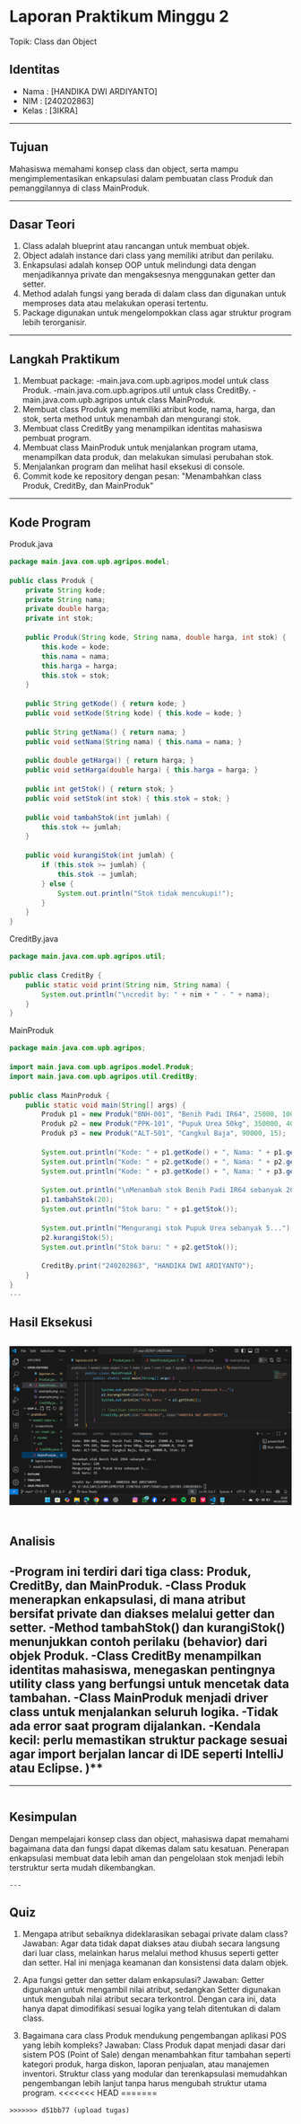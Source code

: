 # Laporan Praktikum Minggu 2
Topik: Class dan Object

## Identitas
- Nama  : [HANDIKA DWI ARDIYANTO]
- NIM   : [240202863]
- Kelas : [3IKRA]

---

## Tujuan
Mahasiswa memahami konsep class dan object, serta mampu mengimplementasikan enkapsulasi dalam pembuatan class Produk dan pemanggilannya di class MainProduk.

---

## Dasar Teori
1. Class adalah blueprint atau rancangan untuk membuat objek.
2. Object adalah instance dari class yang memiliki atribut dan perilaku.
3. Enkapsulasi adalah konsep OOP untuk melindungi data dengan menjadikannya private dan mengaksesnya menggunakan getter dan setter.
4. Method adalah fungsi yang berada di dalam class dan digunakan untuk memproses data atau melakukan operasi tertentu.
5. Package digunakan untuk mengelompokkan class agar struktur program lebih terorganisir.

---

## Langkah Praktikum
1. Membuat package:
   -main.java.com.upb.agripos.model untuk class Produk.
   -main.java.com.upb.agripos.util untuk class CreditBy.
   -main.java.com.upb.agripos untuk class MainProduk.
2. Membuat class Produk yang memiliki atribut kode, nama, harga, dan stok, serta method untuk menambah dan mengurangi stok.
3. Membuat class CreditBy yang menampilkan identitas mahasiswa pembuat program.
4. Membuat class MainProduk untuk menjalankan program utama, menampilkan data produk, dan melakukan simulasi perubahan stok.
5. Menjalankan program dan melihat hasil eksekusi di console.
6. Commit kode ke repository dengan pesan:
"Menambahkan class Produk, CreditBy, dan MainProduk"

---

## Kode Program  
Produk.java
```java
package main.java.com.upb.agripos.model;

public class Produk {
    private String kode;
    private String nama;
    private double harga;
    private int stok;

    public Produk(String kode, String nama, double harga, int stok) {
        this.kode = kode;
        this.nama = nama;
        this.harga = harga;
        this.stok = stok;
    }

    public String getKode() { return kode; }
    public void setKode(String kode) { this.kode = kode; }

    public String getNama() { return nama; }
    public void setNama(String nama) { this.nama = nama; }

    public double getHarga() { return harga; }
    public void setHarga(double harga) { this.harga = harga; }

    public int getStok() { return stok; }
    public void setStok(int stok) { this.stok = stok; }

    public void tambahStok(int jumlah) {
        this.stok += jumlah;
    }

    public void kurangiStok(int jumlah) {
        if (this.stok >= jumlah) {
            this.stok -= jumlah;
        } else {
            System.out.println("Stok tidak mencukupi!");
        }
    }
}
```
CreditBy.java
```java
package main.java.com.upb.agripos.util;

public class CreditBy {
    public static void print(String nim, String nama) {
        System.out.println("\ncredit by: " + nim + " - " + nama);
    }
}
```
MainProduk
```java
package main.java.com.upb.agripos;

import main.java.com.upb.agripos.model.Produk;
import main.java.com.upb.agripos.util.CreditBy;

public class MainProduk {
    public static void main(String[] args) {
        Produk p1 = new Produk("BNH-001", "Benih Padi IR64", 25000, 100);
        Produk p2 = new Produk("PPK-101", "Pupuk Urea 50kg", 350000, 40);
        Produk p3 = new Produk("ALT-501", "Cangkul Baja", 90000, 15);

        System.out.println("Kode: " + p1.getKode() + ", Nama: " + p1.getNama() + ", Harga: " + p1.getHarga() + ", Stok: " + p1.getStok());
        System.out.println("Kode: " + p2.getKode() + ", Nama: " + p2.getNama() + ", Harga: " + p2.getHarga() + ", Stok: " + p2.getStok());
        System.out.println("Kode: " + p3.getKode() + ", Nama: " + p3.getNama() + ", Harga: " + p3.getHarga() + ", Stok: " + p3.getStok());

        System.out.println("\nMenambah stok Benih Padi IR64 sebanyak 20...");
        p1.tambahStok(20);
        System.out.println("Stok baru: " + p1.getStok());

        System.out.println("Mengurangi stok Pupuk Urea sebanyak 5...");
        p2.kurangiStok(5);
        System.out.println("Stok baru: " + p2.getStok());

        CreditBy.print("240202863", "HANDIKA DWI ARDIYANTO");
    }
}
---
```
## Hasil Eksekusi
![Screenshot hasil](/praktikum/week2-class-object/screenshots/Screenshot%202025-10-09%20210230.png)
---
```
```
## Analisis
-Program ini terdiri dari tiga class: Produk, CreditBy, dan MainProduk.
-Class Produk menerapkan enkapsulasi, di mana atribut bersifat private dan diakses melalui getter dan setter.
-Method tambahStok() dan kurangiStok() menunjukkan contoh perilaku (behavior) dari objek Produk.
-Class CreditBy menampilkan identitas mahasiswa, menegaskan pentingnya utility class yang berfungsi untuk mencetak data tambahan.
-Class MainProduk menjadi driver class untuk menjalankan seluruh logika.
-Tidak ada error saat program dijalankan.
-Kendala kecil: perlu memastikan struktur package sesuai agar import berjalan lancar di IDE seperti IntelliJ atau Eclipse.
)**
---

---
```
```
## Kesimpulan
Dengan mempelajari konsep class dan object, mahasiswa dapat memahami bagaimana data dan fungsi dapat dikemas dalam satu kesatuan.
Penerapan enkapsulasi membuat data lebih aman dan pengelolaan stok menjadi lebih terstruktur serta mudah dikembangkan.
```
---
```
## Quiz
1. Mengapa atribut sebaiknya dideklarasikan sebagai private dalam class?
Jawaban:
Agar data tidak dapat diakses atau diubah secara langsung dari luar class, melainkan harus melalui method khusus seperti getter dan setter.
Hal ini menjaga keamanan dan konsistensi data dalam objek.

2. Apa fungsi getter dan setter dalam enkapsulasi?
Jawaban:
Getter digunakan untuk mengambil nilai atribut, sedangkan Setter digunakan untuk mengubah nilai atribut secara terkontrol.
Dengan cara ini, data hanya dapat dimodifikasi sesuai logika yang telah ditentukan di dalam class.

3. Bagaimana cara class Produk mendukung pengembangan aplikasi POS yang lebih kompleks?
Jawaban:
Class Produk dapat menjadi dasar dari sistem POS (Point of Sale) dengan menambahkan fitur tambahan seperti kategori produk, harga diskon, laporan penjualan, atau manajemen inventori.
Struktur class yang modular dan terenkapsulasi memudahkan pengembangan lebih lanjut tanpa harus mengubah struktur utama program.
<<<<<<< HEAD
=======
```
>>>>>>> d51bb77 (upload tugas)
